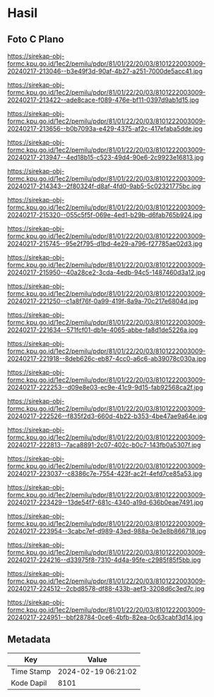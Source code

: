# Hasil

## Foto C Plano

https://sirekap-obj-formc.kpu.go.id/1ec2/pemilu/pdpr/81/01/22/20/03/8101222003009-20240217-213046--b3e49f3d-90af-4b27-a251-7000de5acc41.jpg

https://sirekap-obj-formc.kpu.go.id/1ec2/pemilu/pdpr/81/01/22/20/03/8101222003009-20240217-213422--ade8cace-f089-476e-bf11-0397d9ab1d15.jpg

https://sirekap-obj-formc.kpu.go.id/1ec2/pemilu/pdpr/81/01/22/20/03/8101222003009-20240217-213656--b0b7093a-e429-4375-af2c-417efaba5dde.jpg

https://sirekap-obj-formc.kpu.go.id/1ec2/pemilu/pdpr/81/01/22/20/03/8101222003009-20240217-213947--4ed18b15-c523-49d4-90e6-2c9923e16813.jpg

https://sirekap-obj-formc.kpu.go.id/1ec2/pemilu/pdpr/81/01/22/20/03/8101222003009-20240217-214343--2f80324f-d8af-4fd0-9ab5-5c02321775bc.jpg

https://sirekap-obj-formc.kpu.go.id/1ec2/pemilu/pdpr/81/01/22/20/03/8101222003009-20240217-215320--055c5f5f-069e-4ed1-b29b-d6fab765b924.jpg

https://sirekap-obj-formc.kpu.go.id/1ec2/pemilu/pdpr/81/01/22/20/03/8101222003009-20240217-215745--95e2f795-d1bd-4e29-a796-f27785ae02d3.jpg

https://sirekap-obj-formc.kpu.go.id/1ec2/pemilu/pdpr/81/01/22/20/03/8101222003009-20240217-215950--40a28ce2-3cda-4edb-94c5-1487460d3a12.jpg

https://sirekap-obj-formc.kpu.go.id/1ec2/pemilu/pdpr/81/01/22/20/03/8101222003009-20240217-221250--c1a8f76f-0a99-419f-8a9a-70c217e6804d.jpg

https://sirekap-obj-formc.kpu.go.id/1ec2/pemilu/pdpr/81/01/22/20/03/8101222003009-20240217-221634--571fcf01-db1e-4065-abbe-fa8d1de5226a.jpg

https://sirekap-obj-formc.kpu.go.id/1ec2/pemilu/pdpr/81/01/22/20/03/8101222003009-20240217-221918--8deb626c-eb87-4cc0-a6c6-ab39078c030a.jpg

https://sirekap-obj-formc.kpu.go.id/1ec2/pemilu/pdpr/81/01/22/20/03/8101222003009-20240217-222253--d09e8e03-ec9e-41c9-9d15-fab92568ca2f.jpg

https://sirekap-obj-formc.kpu.go.id/1ec2/pemilu/pdpr/81/01/22/20/03/8101222003009-20240217-222526--f835f2d3-660d-4b22-b353-4be47ae9a64e.jpg

https://sirekap-obj-formc.kpu.go.id/1ec2/pemilu/pdpr/81/01/22/20/03/8101222003009-20240217-222813--7aca8891-2c07-402c-b0c7-143fb0a5307f.jpg

https://sirekap-obj-formc.kpu.go.id/1ec2/pemilu/pdpr/81/01/22/20/03/8101222003009-20240217-223037--c8386c7e-7554-423f-ac2f-4efd7ce85a53.jpg

https://sirekap-obj-formc.kpu.go.id/1ec2/pemilu/pdpr/81/01/22/20/03/8101222003009-20240217-223429--13de54f7-681c-4340-a19d-636b0eae7491.jpg

https://sirekap-obj-formc.kpu.go.id/1ec2/pemilu/pdpr/81/01/22/20/03/8101222003009-20240217-223954--3cabc7ef-d989-43ed-988a-0e3e8b866718.jpg

https://sirekap-obj-formc.kpu.go.id/1ec2/pemilu/pdpr/81/01/22/20/03/8101222003009-20240217-224216--d33975f8-7310-4d4a-95fe-c2985f85f5bb.jpg

https://sirekap-obj-formc.kpu.go.id/1ec2/pemilu/pdpr/81/01/22/20/03/8101222003009-20240217-224512--2cbd8578-df88-433b-aef3-3208d6c3ed7c.jpg

https://sirekap-obj-formc.kpu.go.id/1ec2/pemilu/pdpr/81/01/22/20/03/8101222003009-20240217-224951--bbf28784-0ce6-4bfb-82ea-0c63cabf3d14.jpg


## Metadata

| Key        | Value               |
| ---------- | ------------------- |
| Time Stamp | 2024-02-19 06:21:02 |
| Kode Dapil | 8101                |



